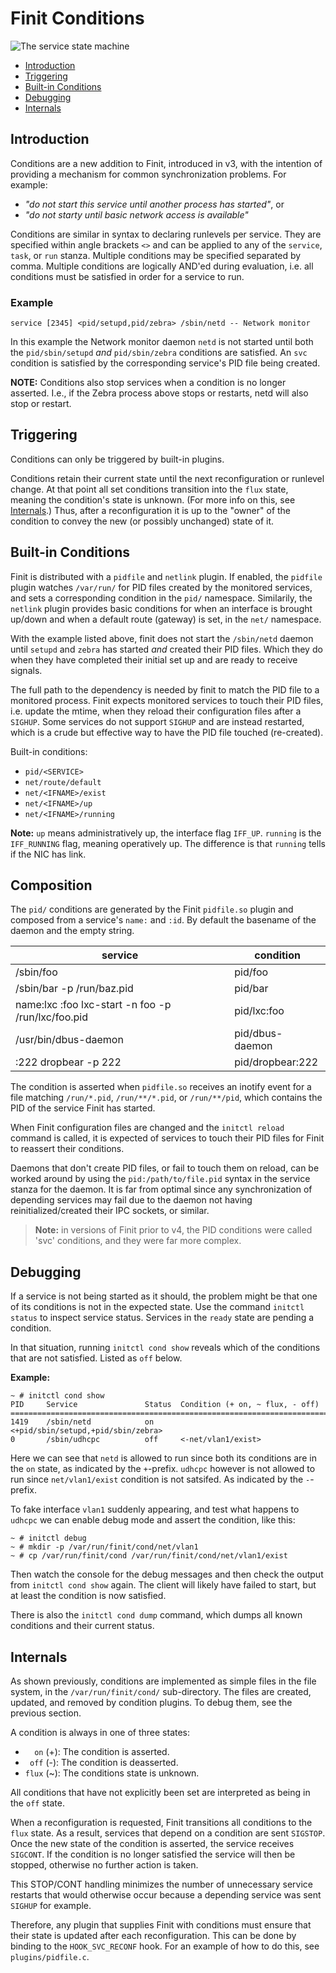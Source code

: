 Finit Conditions
================

![The service state machine](svc-machine.png "The service state machine")

* [Introduction](#introduction)
* [Triggering](#triggering)
* [Built-in Conditions](#built-in--conditions)
* [Debugging](#debugging)
* [Internals](#internals)


Introduction
------------

Conditions are a new addition to Finit, introduced in v3, with the
intention of providing a mechanism for common synchronization problems.
For example:

- *"do not start this service until another process has started"*, or
- *"do not starty until basic network access is available"*

Conditions are similar in syntax to declaring runlevels per service.
They are specified within angle brackets `<>` and can be applied to any
of the `service`, `task`, or `run` stanza.  Multiple conditions may be
specified separated by comma.  Multiple conditions are logically AND'ed
during evaluation, i.e. all conditions must be satisfied in order for a
service to run.


### Example

```shell
service [2345] <pid/setupd,pid/zebra> /sbin/netd -- Network monitor
```

In this example the Network monitor daemon `netd` is not started until
both the `pid/sbin/setupd` *and* `pid/sbin/zebra` conditions are
satisfied.  An `svc` condition is satisfied by the corresponding
service's PID file being created.

**NOTE:** Conditions also stop services when a condition is no longer
  asserted.  I.e., if the Zebra process above stops or restarts, netd
  will also stop or restart.


Triggering
----------

Conditions can only be triggered by built-in plugins.

Conditions retain their current state until the next reconfiguration or
runlevel change.  At that point all set conditions transition into the
`flux` state, meaning the condition's state is unknown.  (For more info
on this, see [Internals](#internals).)  Thus, after a reconfiguration it
is up to the "owner" of the condition to convey the new (or possibly
unchanged) state of it.


Built-in Conditions
-------------------

Finit is distributed with a `pidfile` and `netlink` plugin.  If enabled,
the `pidfile` plugin watches `/var/run/` for PID files created by the
monitored services, and sets a corresponding condition in the `pid/`
namespace.  Similarily, the `netlink` plugin provides basic conditions
for when an interface is brought up/down and when a default route
(gateway) is set, in the `net/` namespace.

With the example listed above, finit does not start the `/sbin/netd`
daemon until `setupd` and `zebra` has started *and* created their PID
files.  Which they do when they have completed their initial set up and
are ready to receive signals.

The full path to the dependency is needed by finit to match the PID file
to a monitored process.  Finit expects monitored services to touch their
PID files, i.e. update the mtime, when they reload their configuration
files after a `SIGHUP`.  Some services do not support `SIGHUP` and are
instead restarted, which is a crude but effective way to have the PID
file touched (re-created).

Built-in conditions:

- `pid/<SERVICE>`
- `net/route/default`
- `net/<IFNAME>/exist`
- `net/<IFNAME>/up`
- `net/<IFNAME>/running`

**Note:** `up` means administratively up, the interface flag `IFF_UP`.
  `running` is the `IFF_RUNNING` flag, meaning operatively up.  The
  difference is that `running` tells if the NIC has link.


Composition
-----------

The `pid/` conditions are generated by the Finit `pidfile.so` plugin and
composed from a service's `name:` and `:id`.  By default the basename of
the daemon and the empty string.

| **service**                                        | **condition**    |
|----------------------------------------------------|------------------|
| /sbin/foo                                          | pid/foo          |
| /sbin/bar -p /run/baz.pid                          | pid/bar          |
| name:lxc :foo lxc-start -n foo -p /run/lxc/foo.pid | pid/lxc:foo      |
| /usr/bin/dbus-daemon                               | pid/dbus-daemon  |
| :222 dropbear -p 222                               | pid/dropbear:222 |

The condition is asserted when `pidfile.so` receives an inotify event for a file
matching `/run/*.pid`, `/run/**/*.pid`, or `/run/**/pid`, which contains the
PID of the service Finit has started.

When Finit configuration files are changed and the `initctl reload`
command is called, it is expected of services to touch their PID files
for Finit to reassert their conditions.

Daemons that don't create PID files, or fail to touch them on reload,
can be worked around by using the `pid:/path/to/file.pid` syntax in
the service stanza for the daemon.  It is far from optimal since any
synchronization of depending services may fail due to the daemon not
having reinitialized/created their IPC sockets, or similar.

> **Note:** in versions of Finit prior to v4, the PID conditions were
>           called 'svc' conditions, and they were far more complex.


Debugging
---------

If a service is not being started as it should, the problem might be
that one of its conditions is not in the expected state.  Use the
command `initctl status` to inspect service status.  Services in the
`ready` state are pending a condition.

In that situation, running `initctl cond show` reveals which of the
conditions that are not satisfied.  Listed as `off` below.

**Example:**

```shell
~ # initctl cond show
PID     Service               Status  Condition (+ on, ~ flux, - off)
===============================================================================
1419    /sbin/netd            on      <+pid/sbin/setupd,+pid/sbin/zebra>
0       /sbin/udhcpc          off     <-net/vlan1/exist>
```

Here we can see that `netd` is allowed to run since both its conditions
are in the `on` state, as indicated by the `+`-prefix.  `udhcpc` however
is not allowed to run since `net/vlan1/exist` condition is not satsifed.
As indicated by the `-`-prefix.

To fake interface `vlan1` suddenly appearing, and test what happens to
`udhcpc` we can enable debug mode and assert the condition, like this:

```shell
~ # initctl debug
~ # mkdir -p /var/run/finit/cond/net/vlan1
~ # cp /var/run/finit/cond /var/run/finit/cond/net/vlan1/exist
```

Then watch the console for the debug messages and then check the output
from `initctl cond show` again.  The client will likely have failed to
start, but at least the condition is now satisfied.

There is also the `initctl cond dump` command, which dumps all known
conditions and their current status.


Internals
---------

As shown previously, conditions are implemented as simple files in the
file system, in the `/var/run/finit/cond/` sub-directory.  The files
are created, updated, and removed by condition plugins.  To debug them,
see the previous section.

A condition is always in one of three states:

* `  on` (+): The condition is asserted.
* ` off` (-): The condition is deasserted.
* `flux` (~): The conditions state is unknown.

All conditions that have not explicitly been set are interpreted as
being in the `off` state.

When a reconfiguration is requested, Finit transitions all conditions to
the `flux` state.  As a result, services that depend on a condition are
sent `SIGSTOP`.  Once the new state of the condition is asserted, the
service receives `SIGCONT`.  If the condition is no longer satisfied the
service will then be stopped, otherwise no further action is taken.

This STOP/CONT handling minimizes the number of unnecessary service
restarts that would otherwise occur because a depending service was sent
`SIGHUP` for example.

Therefore, any plugin that supplies Finit with conditions must ensure
that their state is updated after each reconfiguration.  This can be
done by binding to the `HOOK_SVC_RECONF` hook.  For an example of how
to do this, see `plugins/pidfile.c`.
